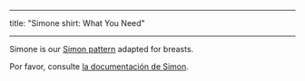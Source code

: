 - - -
title: "Simone shirt: What You Need"
- - -

<Note>

Simone is our [Simon pattern](/designs/simon/) adapted for breasts.

Por favor, consulte [la documentación de Simon](/docs/patterns/simon/).

</Note>
